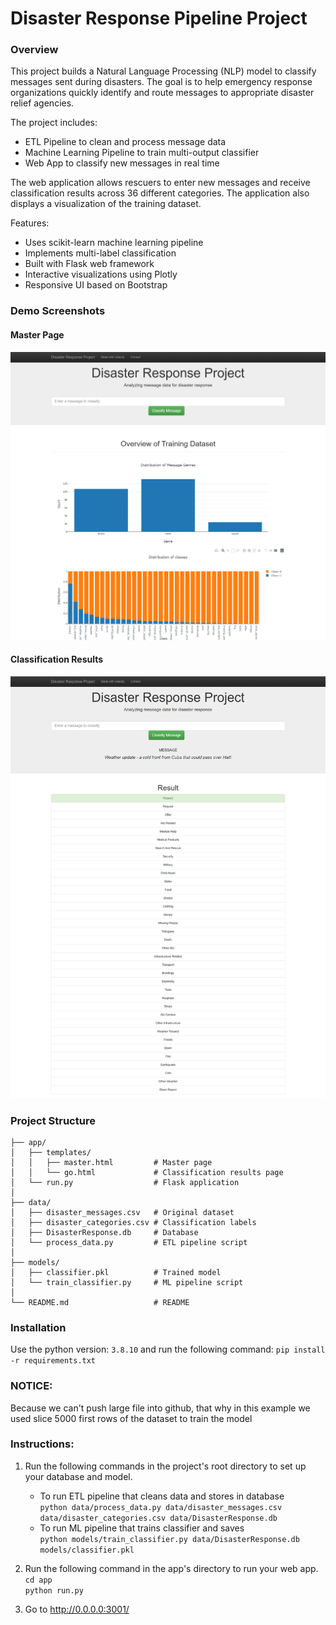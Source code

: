 # Disaster Response Pipeline Project
### Overview

This project builds a Natural Language Processing (NLP) model to classify messages sent during disasters. The goal is to help emergency response organizations quickly identify and route messages to appropriate disaster relief agencies.

The project includes:
- ETL Pipeline to clean and process message data
- Machine Learning Pipeline to train multi-output classifier
- Web App to classify new messages in real time

The web application allows rescuers to enter new messages and receive classification results across 36 different categories. The application also displays a visualization of the training dataset.

Features:
- Uses scikit-learn machine learning pipeline
- Implements multi-label classification
- Built with Flask web framework
- Interactive visualizations using Plotly
- Responsive UI based on Bootstrap

### Demo Screenshots
#### Master Page
![Main Page](screencapture-localhost-3001-2024-11-08-05_32_41.png)

#### Classification Results
![Classification Results](screencapture-localhost-3001-go-2024-11-08-05_32_28.png)

### Project Structure
~~~
├── app/  
│   ├── templates/  
│   │   ├── master.html         # Master page  
│   │   └── go.html             # Classification results page  
│   └── run.py                  # Flask application  
│  
├── data/  
│   ├── disaster_messages.csv   # Original dataset  
│   ├── disaster_categories.csv # Classification labels  
│   ├── DisasterResponse.db     # Database  
│   └── process_data.py         # ETL pipeline script  
│  
├── models/  
│   ├── classifier.pkl          # Trained model  
│   └── train_classifier.py     # ML pipeline script  
│  
└── README.md                   # README
~~~

### Installation
Use the python version: `3.8.10` and run the following command:
`pip install -r requirements.txt`

### NOTICE:
Because we can't push large file into github, that why in this example we used slice 5000 first rows of the dataset to train the model

### Instructions:
1. Run the following commands in the project's root directory to set up your database and model.

    - To run ETL pipeline that cleans data and stores in database  
        `python data/process_data.py data/disaster_messages.csv data/disaster_categories.csv data/DisasterResponse.db`
    - To run ML pipeline that trains classifier and saves  
        `python models/train_classifier.py data/DisasterResponse.db models/classifier.pkl`

2. Run the following command in the app's directory to run your web app.  
    `cd app`  
    `python run.py`

3. Go to http://0.0.0.0:3001/

